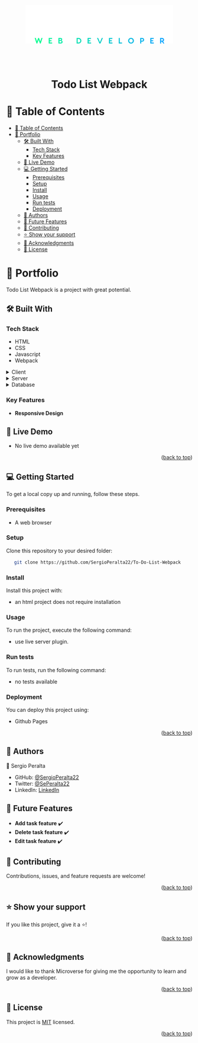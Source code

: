 <a name="readme-top"></a>

<div align="center">
  <br/>
  <br/>
  <br/>
  <!-- You are encouraged to replace this logo with your own! Otherwise you can also remove it. -->
  <img src="./docs/logo3.svg" alt="logo" width="400"  height="auto" />
  <br/>
  <br/>
  <br/>
  <br/>

  <h1><b>Todo List Webpack</b></h1>

</div>

<!-- TABLE OF CONTENTS -->

# 📗 Table of Contents

- [📗 Table of Contents](#-table-of-contents)
- [📖 Portfolio ](#-portfolio-)
  - [🛠 Built With ](#-built-with-)
    - [Tech Stack ](#tech-stack-)
    - [Key Features ](#key-features-)
  - [🚀 Live Demo ](#-live-demo-)
  - [💻 Getting Started ](#-getting-started-)
    - [Prerequisites](#prerequisites)
    - [Setup](#setup)
    - [Install](#install)
    - [Usage](#usage)
    - [Run tests](#run-tests)
    - [Deployment](#deployment)
  - [👥 Authors ](#-authors-)
  - [🔭 Future Features ](#-future-features-)
  - [🤝 Contributing ](#-contributing-)
  - [⭐️ Show your support ](#️-show-your-support-)
  - [🙏 Acknowledgments ](#-acknowledgments-)
  - [📝 License ](#-license-)

<!-- PROJECT DESCRIPTION -->

# 📖 Portfolio <a name="about-project"></a>

Todo List Webpack is a project with great potential.

## 🛠 Built With <a name="built-with"></a>

### Tech Stack <a name="tech-stack"></a>

- HTML
- CSS
- Javascript
- Webpack

<details>
  <summary>Client</summary>
   - HTML<br>
   - CSS <br>
   - Javascript <br>
   - Webpack <br>
</details>

<details>
  <summary>Server</summary>
    - Null
</details>

<details>
<summary>Database</summary>
    - Null
</details>

### Key Features <a name="key-features"></a>

- **Responsive Design**

<!-- LIVE DEMO -->

## 🚀 Live Demo <a name="live-demo"></a>

<!-- - [Live Demo Link](https://sergioperalta22.github.io/Portfolio/) -->

- No live demo available yet
<p align="right">(<a href="#readme-top">back to top</a>)</p>

<!-- GETTING STARTED -->

## 💻 Getting Started <a name="getting-started"></a>

To get a local copy up and running, follow these steps.

### Prerequisites

- A web browser

### Setup

Clone this repository to your desired folder:

```sh
   git clone https://github.com/SergioPeralta22/To-Do-List-Webpack
```

### Install

Install this project with:

- an html project does not require installation
<!--
Example command:

```sh
  cd my-project
  gem install
```

--->

### Usage

To run the project, execute the following command:

- use live server plugin.

<!--
Example command:

```sh
  rails server
```
--->

### Run tests

To run tests, run the following command:

- no tests available

<!--
Example command:

```sh
  bin/rails test test/models/article_test.rb
```
--->

### Deployment

You can deploy this project using:

- Github Pages

<!--
Example:

```sh

```
 -->

<p align="right">(<a href="#readme-top">back to top</a>)</p>

<!-- AUTHORS -->

## 👥 Authors <a name="authors"></a>

👤 Sergio Peralta

- GitHub: [@SergioPeralta22](https://github.com/SergioPeralta22)
- Twitter: [@SePeralta22](https://twitter.com/SePeralta22)
- LinkedIn: [LinkedIn](https://linkedin.com/in/sergioperalta22)

## 🔭 Future Features <a name="future-features"></a>

- **Add task feature** ✔️
- **Delete task feature** ✔️
- **Edit task feature** ✔️

<!-- ## Walkthrough <a name="walkthrough"></a>

This [video](https://www.loom.com/share/5e95d8d2387a428ea26a70b9a102643c) explains why this project that started with BEM methodology, originally intended to be easily readable and reusable, ended up with an isolated class repeated 51 times because of Microverse code reviewers.
I apologize for that, I assure you that I usually write better code.
It also explains the future of this project. -->

<!-- CONTRIBUTING -->

## 🤝 Contributing <a name="contributing"></a>

Contributions, issues, and feature requests are welcome!

<!-- Feel free to check the [issues page](../../issues/). -->

<p align="right">(<a href="#readme-top">back to top</a>)</p>

<!-- SUPPORT -->

## ⭐️ Show your support <a name="support"></a>

If you like this project, give it a ⭐️!

<p align="right">(<a href="#readme-top">back to top</a>)</p>

## 🙏 Acknowledgments <a name="acknowledgements"></a>

I would like to thank Microverse for giving me the opportunity to learn and grow as a developer.

<p align="right">(<a href="#readme-top">back to top</a>)</p>

<!-- LICENSE -->

## 📝 License <a name="license"></a>

This project is [MIT](./LICENSE) licensed.

<p align="right">(<a href="#readme-top">back to top</a>)</p>
